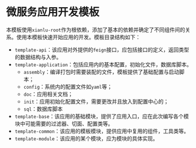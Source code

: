 # 微服务应用开发模板

​		本模板使用`xianlu-root`作为根依赖，添加了基本的依赖并确定了不同组件间的关系。使用本模板快速开始应用的开发。模板目录结构如下：

- `template-api`：该应用对外提供的`feign`接口，应包括接口的定义，返回类型的数据结构与入参。
- `template-application`：包括应用内的基本配置，初始化文件，数据库脚本。
  - `assembly`：编译打包时需要装配的文件，模板提供了基础配置与启动脚本；
  - `config`：系统内的配置文件如`yaml`等；
  - `doc`：应用相关文档；
  - `init`：应用初始化配置文件，需要更改并且放入到配置中心的；
  - `sql`：数据库脚本
- `template-base`：该应用的基础模块，提供了应用入口，应在此次编写各个模块中可能需要的过滤器、切面、配置类等。
- `template-common`：该应用的模板模块，提供应用中复用的组件，工具类等。
- `template-module`：该应用的某个模块，应为模块的具体实现。